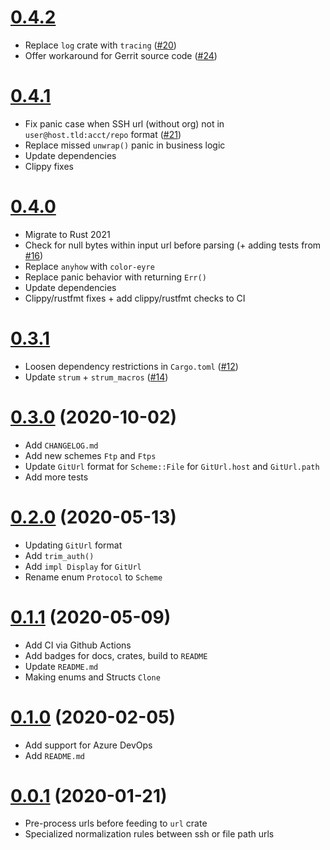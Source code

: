 # [0.4.2](https://github.com/tjtelan/git-url-parse-rs/compare/v0.4.1...v0.4.2)
- Replace `log` crate with `tracing` ([#20](https://github.com/tjtelan/git-url-parse-rs/issues/20))
- Offer workaround for Gerrit source code ([#24](https://github.com/tjtelan/git-url-parse-rs/issues/24))

# [0.4.1](https://github.com/tjtelan/git-url-parse-rs/compare/v0.4.0...v0.4.1)
- Fix panic case when SSH url (without org) not in `user@host.tld:acct/repo` format ([#21](https://github.com/tjtelan/git-url-parse-rs/issues/21))
- Replace missed `unwrap()` panic in business logic
- Update dependencies
- Clippy fixes

# [0.4.0](https://github.com/tjtelan/git-url-parse-rs/compare/v0.3.1...v0.4.0)
- Migrate to Rust 2021
- Check for null bytes within input url before parsing (+ adding tests from [#16](https://github.com/tjtelan/git-url-parse-rs/issues/16))
- Replace `anyhow` with `color-eyre`
- Replace panic behavior with returning `Err()`
- Update dependencies
- Clippy/rustfmt fixes + add clippy/rustfmt checks to CI

# [0.3.1](https://github.com/tjtelan/git-url-parse-rs/compare/v0.3.0...v0.3.1)
- Loosen dependency restrictions in `Cargo.toml` ([#12](https://github.com/tjtelan/git-url-parse-rs/issues/12))
- Update `strum` + `strum_macros` ([#14](https://github.com/tjtelan/git-url-parse-rs/issues/14))

# [0.3.0](https://github.com/tjtelan/git-url-parse-rs/compare/v0.2.0...v0.3.0) (2020-10-02)
- Add `CHANGELOG.md`
- Add new schemes `Ftp` and `Ftps`
- Update `GitUrl` format for `Scheme::File` for `GitUrl.host` and `GitUrl.path`
- Add more tests

# [0.2.0](https://github.com/tjtelan/git-url-parse-rs/compare/v0.1.1...v0.2.0) (2020-05-13)
- Updating `GitUrl` format 
- Add `trim_auth()`
- Add `impl Display` for `GitUrl`
- Rename enum `Protocol` to `Scheme`

# [0.1.1](https://github.com/tjtelan/git-url-parse-rs/compare/v0.1.0...v0.1.1) (2020-05-09)
- Add CI via Github Actions
- Add badges for docs, crates, build to `README`
- Update `README.md`
- Making enums and Structs `Clone`

# [0.1.0](https://github.com/tjtelan/git-url-parse-rs/compare/v0.0.1...v0.1.0) (2020-02-05)
- Add support for Azure DevOps
- Add `README.md`

# [0.0.1](https://github.com/tjtelan/git-url-parse-rs/commit/9255fc3f0516e6cfa60c651dd0436fa702b701b1) (2020-01-21)
- Pre-process urls before feeding to `url` crate
- Specialized normalization rules between ssh or file path urls